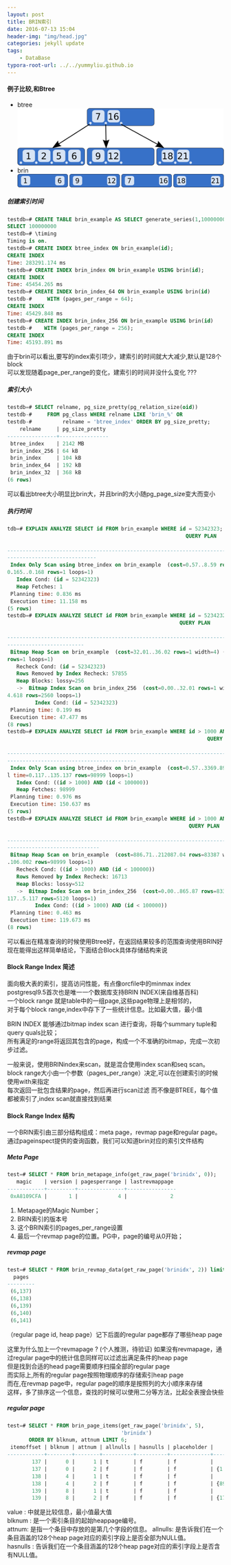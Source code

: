 ```yaml
---
layout: post
title: BRIN索引
date: 2016-07-13 15:04
header-img: "img/head.jpg"
categories: jekyll update
tags:
    - DataBase
typora-root-url: ../../yummyliu.github.io
---
```


#### 例子比较,和Btree

+ btree
![btree](/image/B-tree.svg.png)
+ brin
![brin](/image/BRIN_index.svg.png)

##### 创建索引时间

``` sql
testdb=# CREATE TABLE brin_example AS SELECT generate_series(1,100000000) AS id;
SELECT 100000000
testdb=# \timing
Timing is on.
testdb=# CREATE INDEX btree_index ON brin_example(id);
CREATE INDEX
Time: 283291.174 ms
testdb=# CREATE INDEX brin_index ON brin_example USING brin(id);
CREATE INDEX
Time: 45454.265 ms
testdb=# CREATE INDEX brin_index_64 ON brin_example USING brin(id)
testdb-#     WITH (pages_per_range = 64);
CREATE INDEX
Time: 45429.848 ms
testdb=# CREATE INDEX brin_index_256 ON brin_example USING brin(id)
testdb-#    WITH (pages_per_range = 256);
CREATE INDEX
Time: 45193.891 ms
```

由于brin可以看出,要写的index索引项少，建索引的时间就大大减少,默认是128个block  
可以发现随着page_per_range的变化，建索引的时间并没什么变化 ??? 

##### 索引大小

``` sql
testdb=# SELECT relname, pg_size_pretty(pg_relation_size(oid))
testdb-#     FROM pg_class WHERE relname LIKE 'brin_%' OR
testdb-#          relname = 'btree_index' ORDER BY pg_size_pretty;
    relname     | pg_size_pretty
----------------+----------------
 btree_index    | 2142 MB
 brin_index_256 | 64 kB
 brin_index     | 104 kB
 brin_index_64  | 192 kB
 brin_index_32  | 368 kB
(6 rows)
```

可以看出btree大小明显比brin大，并且brin的大小随pg_page_size变大而变小

##### 执行时间

``` sql
tdb=# EXPLAIN ANALYZE SELECT id FROM brin_example WHERE id = 52342323;
                                                          QUERY PLAN

--------------------------------------------------------------------------------------------------
-----------------------------
 Index Only Scan using btree_index on brin_example  (cost=0.57..8.59 rows=1 width=4) (actual time=
0.165..0.168 rows=1 loops=1)
   Index Cond: (id = 52342323)
   Heap Fetches: 1
 Planning time: 0.836 ms
 Execution time: 11.158 ms
(5 rows)
testdb=# EXPLAIN ANALYZE SELECT id FROM brin_example WHERE id = 52342323;
                                                        QUERY PLAN

--------------------------------------------------------------------------------------------------
-------------------------
 Bitmap Heap Scan on brin_example  (cost=32.01..36.02 rows=1 width=4) (actual time=34.652..47.400
rows=1 loops=1)
   Recheck Cond: (id = 52342323)
   Rows Removed by Index Recheck: 57855
   Heap Blocks: lossy=256
   ->  Bitmap Index Scan on brin_index_256  (cost=0.00..32.01 rows=1 width=0) (actual time=4.618..
4.618 rows=2560 loops=1)
         Index Cond: (id = 52342323)
 Planning time: 0.199 ms
 Execution time: 47.477 ms
(8 rows)
testdb=# EXPLAIN ANALYZE SELECT id FROM brin_example WHERE id > 1000 AND id < 100000;
                                                                 QUERY PLAN

--------------------------------------------------------------------------------------------------
------------------------------------------
 Index Only Scan using btree_index on brin_example  (cost=0.57..3369.89 rows=95066 width=4) (actua
l time=0.117..135.137 rows=98999 loops=1)
   Index Cond: ((id > 1000) AND (id < 100000))
   Heap Fetches: 98999
 Planning time: 0.976 ms
 Execution time: 150.637 ms
(5 rows)
testdb=# EXPLAIN ANALYZE SELECT id FROM brin_example WHERE id > 1000 AND id < 100000;
                                                           QUERY PLAN

--------------------------------------------------------------------------------------------------
------------------------------
 Bitmap Heap Scan on brin_example  (cost=886.71..212087.04 rows=83387 width=4) (actual time=5.852.
.106.002 rows=98999 loops=1)
   Recheck Cond: ((id > 1000) AND (id < 100000))
   Rows Removed by Index Recheck: 16713
   Heap Blocks: lossy=512
   ->  Bitmap Index Scan on brin_index_256  (cost=0.00..865.87 rows=83387 width=0) (actual time=5.
117..5.117 rows=5120 loops=1)
         Index Cond: ((id > 1000) AND (id < 100000))
 Planning time: 0.463 ms
 Execution time: 119.673 ms
(8 rows)
```

可以看出在精准查询的时候使用Btree好，在返回结果较多的范围查询使用BRIN好   
现在能得出这样简单结论，下面结合Block具体存储结构来说

#### Block Range Index 简述

面向极大表的索引，提高访问性能，有点像orcfile中的minmax index  
postgresql9.5首次也是唯一一个数据库支持BRIN INDEX(来自维基百科)  
一个block range 就是table中的一组page,这些page物理上是相邻的，  
对于每个block range,index中存下了一些统计信息。比如最大值，最小值

BRIN INDEX 能够通过bitmap index scan 进行查询，将每个summary tuple和query quals比较；  
所有满足的range将返回其包含的page，构成一个不准确的bitmap，完成一次初步过滤。

一般来说，使用BRINindex来scan，就是混合使用index scan和seq scan。  
block range大小由一个参数（pages_per_range）决定,可以在创建索引的时候使用with来指定   
每次返回一批包含结果的page，然后再进行scan过滤
而不像是BTREE，每个值都被索引了,index scan就直接找到结果

#### Block Range Index 结构

一个BRIN索引由三部分结构组成：meta page，revmap page和regular page。
通过pageinspect提供的查询函数，我们可以知道brin对应的索引文件结构
##### Meta Page

``` sql
test=# SELECT * FROM brin_metapage_info(get_raw_page('brinidx', 0));
   magic    | version | pagesperrange | lastrevmappage 
------------+---------+---------------+----------------
 0xA8109CFA |       1 |             4 |              2
```

1. Metapage的Magic Number；
2. BRIN索引的版本号
3. 这个BRIN索引的pages_per_range设置
4. 最后一个revmap page的位置。PG中，page的编号从0开始；

##### revmap page

``` sql
test=# SELECT * FROM brin_revmap_data(get_raw_page('brinidx', 2)) limit 5;
  pages  
---------
 (6,137)
 (6,138)
 (6,139)
 (6,140)
 (6,141)
```

（regular page id, heap page）记下后面的regular page都存了哪些heap page  

这里为什么加上一个revmapage ? (个人推测，待验证)
如果没有revmapage，通过regular page中的统计信息同样可以过滤出满足条件的heap page   
但是找到合适的head page需要顺序扫描全部的regular page   
而实际上,所有的regular page按照物理顺序的存储索引heap page    
而在,在revmap page中，regular page的顺序是按照列的大小顺序来存储  
这样，多了排序这一个信息，查找的时候可以使用二分等方法，比起全表搜会快些

##### regular page

``` sql
test=# SELECT * FROM brin_page_items(get_raw_page('brinidx', 5),
                                     'brinidx')
       ORDER BY blknum, attnum LIMIT 6;
 itemoffset | blknum | attnum | allnulls | hasnulls | placeholder |    value     
------------+--------+--------+----------+----------+-------------+--------------
        137 |      0 |      1 | t        | f        | f           | 
        137 |      0 |      2 | f        | f        | f           | {1 .. 88}
        138 |      4 |      1 | t        | f        | f           | 
        138 |      4 |      2 | f        | f        | f           | {89 .. 176}
        139 |      8 |      1 | t        | f        | f           | 
        139 |      8 |      2 | f        | f        | f           | {177 .. 264}
```

value : 中就是比较信息，最小值最大值  
blknum : 是一个索引条目的起始heappage编号。  
attnum: 是指一个条目中存放的是第几个字段的信息。
allnulls: 是告诉我们在一个条目涵盖的128个heap page对应的索引字段上是否全部为NULL值。  
hasnulls : 告诉我们在一个条目涵盖的128个heap page对应的索引字段上是否含有NULL值。
